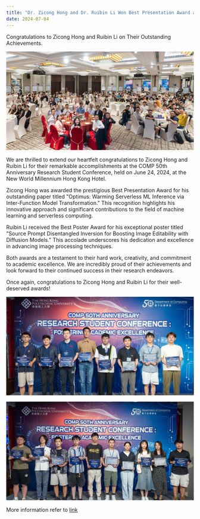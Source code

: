 ```yaml
---
title: "Dr. Zicong Hong and Dr. Ruibin Li Won Best Presentation Award and Best Poster Award on COMP 50th Anniversary Research Student Conference: Fostering Academic Excellence"
date: 2024-07-04
---
```


Congratulations to Zicong Hong and Ruibin Li on Their Outstanding Achievements.

<!--more-->


![Reward Group Photo](all.png)


We are thrilled to extend our heartfelt congratulations to Zicong Hong and Ruibin Li for their remarkable accomplishments at the COMP 50th Anniversary Research Student Conference, held on June 24, 2024, at the New World Millennium Hong Kong Hotel.

Zicong Hong was awarded the prestigious Best Presentation Award for his outstanding paper titled "Optimus: Warming Serverless ML Inference via Inter-Function Model Transformation." This recognition highlights his innovative approach and significant contributions to the field of machine learning and serverless computing.

Ruibin Li received the Best Poster Award for his exceptional poster titled "Source Prompt Disentangled Inversion for Boosting Image Editability with Diffusion Models." This accolade underscores his dedication and excellence in advancing image processing techniques.

Both awards are a testament to their hard work, creativity, and commitment to academic excellence. We are incredibly proud of their achievements and look forward to their continued success in their research endeavors.

Once again, congratulations to Zicong Hong and Ruibin Li for their well-deserved awards!

![Reward Group Photo](zicong.png)

![Reward Group Photo](ruibin.png)



More information refer to [link](https://www.polyu.edu.hk/comp/news-and-events/news/2024/0626_research-student-conference/)